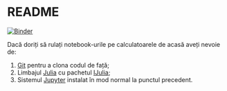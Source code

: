 # README #


[![Binder](https://mybinder.org/badge_logo.svg)](https://mybinder.org/v2/gh/adhalanay/curs-biologie-2021/HEAD)

Dacă doriți să rulați notebook-urile pe calculatoarele de acasă aveți nevoie de:
1. [Git](https://git-scm.com/) pentru a clona codul de față;
2. Limbajul [Julia](https://julialang.org/) cu pachetul [IJulia](https://github.com/JuliaLang/IJulia.jl);
3. Sistemul [Jupyter](https://jupyter.org/) instalat în mod normal la punctul precedent.


